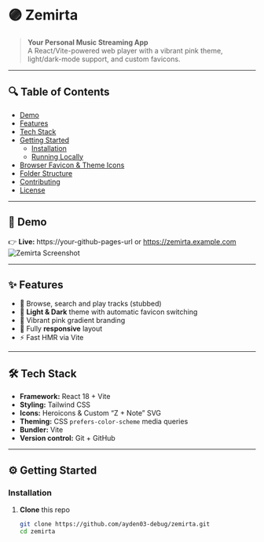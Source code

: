 # 🟣 Zemirta

> **Your Personal Music Streaming App**  
> A React/Vite-powered web player with a vibrant pink theme, light/dark-mode support, and custom favicons.

---

## 🔍 Table of Contents

- [Demo](#-demo)  
- [Features](#-features)  
- [Tech Stack](#-tech-stack)  
- [Getting Started](#%EF%B8%8F-getting-started)  
  - [Installation](#installation)  
  - [Running Locally](#running-locally)  
- [Browser Favicon & Theme Icons](#-browser-favicon--theme-icons)  
- [Folder Structure](#-folder-structure)  
- [Contributing](#-contributing)  
- [License](#-license)  

---

## 🚀 Demo

👉 **Live:** https://your-github-pages-url or https://zemirta.example.com  
![Zemirta Screenshot](docs/screenshot.png)

---

## ✨ Features

- 🎵 Browse, search and play tracks (stubbed)  
- 🌈 **Light & Dark** theme with automatic favicon switching  
- 🎨 Vibrant pink gradient branding  
- 📱 Fully **responsive** layout  
- ⚡️ Fast HMR via Vite  

---

## 🛠 Tech Stack

- **Framework:** React 18 + Vite  
- **Styling:** Tailwind CSS  
- **Icons:** Heroicons & Custom “Z + Note” SVG  
- **Theming:** CSS `prefers-color-scheme` media queries  
- **Bundler:** Vite  
- **Version control:** Git + GitHub  

---

## ⚙️ Getting Started

### Installation

1. **Clone** this repo  
   ```bash
   git clone https://github.com/ayden03-debug/zemirta.git
   cd zemirta
